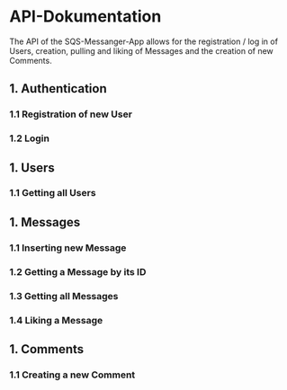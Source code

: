 # API-Dokumentation

The API of the SQS-Messanger-App allows for the registration / log in of Users, creation, pulling and liking of Messages
and the creation of new Comments.

## 1. Authentication

### 1.1 Registration of new User

### 1.2 Login


## 1. Users

### 1.1 Getting all Users


## 1. Messages

### 1.1 Inserting new Message

### 1.2 Getting a Message by its ID

### 1.3 Getting all Messages

### 1.4 Liking a Message


## 1. Comments

### 1.1 Creating a new Comment